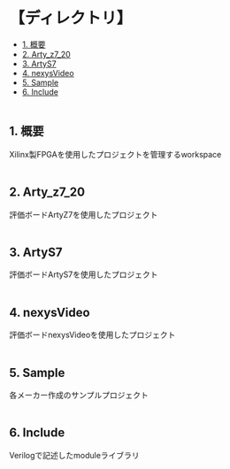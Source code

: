 <h1>【ディレクトリ】</h1>

- [1. 概要](#1-概要)
- [2. Arty_z7_20](#2-arty_z7_20)
- [3. ArtyS7](#3-artys7)
- [4. nexysVideo](#4-nexysvideo)
- [5. Sample](#5-sample)
- [6. Include](#6-include)
</br></br>

## 1. 概要
Xilinx製FPGAを使用したプロジェクトを管理するworkspace</br>
</br>

## 2. Arty_z7_20
評価ボードArtyZ7を使用したプロジェクト</br>
</br>

## 3. ArtyS7
評価ボードArtyS7を使用したプロジェクト</br>
</br>

## 4. nexysVideo
評価ボードnexysVideoを使用したプロジェクト</br>
</br>

## 5. Sample
各メーカー作成のサンプルプロジェクト</br>
</br>

## 6. Include
Verilogで記述したmoduleライブラリ</br>
</br>